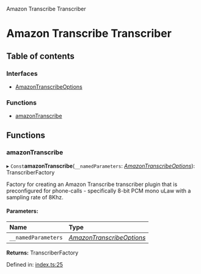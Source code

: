 Amazon Transcribe Transcriber

# Amazon Transcribe Transcriber

## Table of contents

### Interfaces

- [AmazonTranscribeOptions](interfaces/amazontranscribeoptions.md)

### Functions

- [amazonTranscribe](README.md#amazontranscribe)

## Functions

### amazonTranscribe

▸ `Const`**amazonTranscribe**(`__namedParameters`: [*AmazonTranscribeOptions*](interfaces/amazontranscribeoptions.md)): TranscriberFactory

Factory for creating an Amazon Transcribe transcriber plugin that is preconfigured for
phone-calls - specifically 8-bit PCM mono uLaw with a sampling rate of 8Khz.

#### Parameters:

Name | Type |
:------ | :------ |
`__namedParameters` | [*AmazonTranscribeOptions*](interfaces/amazontranscribeoptions.md) |

**Returns:** TranscriberFactory

Defined in: [index.ts:25](https://github.com/SketchingDev/ivr-tester/blob/a21dd89/packages/transcriber-amazon-transcribe/src/index.ts#L25)
